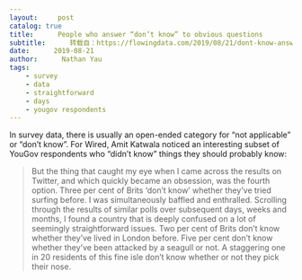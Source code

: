 ```yaml
---
layout:     post
catalog: true
title:      People who answer “don’t know” to obvious questions
subtitle:      转载自：https://flowingdata.com/2019/08/21/dont-know-answers/
date:      2019-08-21
author:      Nathan Yau
tags:
    - survey
    - data
    - straightforward
    - days
    - yougov respondents
---
```


In survey data, there is usually an open-ended category for “not applicable” or “don’t know”. For Wired, Amit Katwala noticed an interesting subset of YouGov respondents who “didn’t know” things they should probably know:

> But the thing that caught my eye when I came across the results on Twitter, and which quickly became an obsession, was the fourth option. Three per cent of Brits ‘don’t know’ whether they’ve tried surfing before. I was simultaneously baffled and enthralled.
Scrolling through the results of similar polls over subsequent days, weeks and months, I found a country that is deeply confused on a lot of seemingly straightforward issues. Two per cent of Brits don’t know whether they’ve lived in London before. Five per cent don’t know whether they’ve been attacked by a seagull or not. A staggering one in 20 residents of this fine isle don’t know whether or not they pick their nose.

